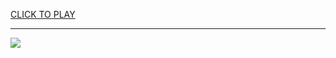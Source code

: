 
<a href="https://premium76.site?title=football_games_nfl_unblocked&ref=13M">CLICK TO PLAY</a></h3>
<hr>

<a href="https://premium76.site?title=football_games_nfl_unblocked&ref=13M"><img src="https://clearcache.store/games.png"></a>


